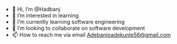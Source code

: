 - 👋 Hi, I’m @Hadbanj
- 👀 I’m interested in learning
- 🌱 I’m currently learning software engineering
- 💞️ I’m looking to collaborate on software development
- 📫 How to reach me via email Adebanjoadekunle56@gmail.com

<!---
Hadbanj/Hadbanj is a ✨ special ✨ repository because its `README.md` (this file) appears on your GitHub profile.
You can click the Preview link to take a look at your changes.
--->
